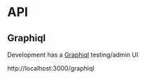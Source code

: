 # API

## Graphiql

Development has a [Graphiql](https://github.com/graphql/graphiql) testing/admin UI

http://localhost:3000/graphiql
